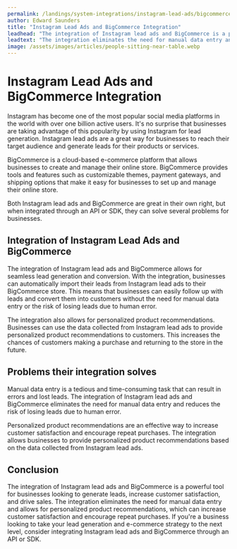 ```yaml
---
permalink: /landings/system-integrations/instagram-lead-ads/bigcommerce
author: Edward Saunders
title: "Instagram Lead Ads and BigCommerce Integration"
leadhead: "The integration of Instagram lead ads and BigCommerce is a powerful tool for businesses looking to generate leads, increase customer satisfaction, and drive sales"
leadtext: "The integration eliminates the need for manual data entry and allows for personalized product recommendations, which can increase customer satisfaction and encourage repeat purchases. If you're a business looking to take your lead generation and e-commerce strategy to the next level, consider integrating Instagram lead ads and BigCommerce through an API or SDK."
image: /assets/images/articles/people-sitting-near-table.webp
---
```

<div class="arttext">
<h1>Instagram Lead Ads and BigCommerce Integration</h1>

<p>Instagram has become one of the most popular social media platforms in the world with over one billion active users. It's no surprise that businesses are taking advantage of this popularity by using Instagram for lead generation. Instagram lead ads are a great way for businesses to reach their target audience and generate leads for their products or services.</p>

<p>BigCommerce is a cloud-based e-commerce platform that allows businesses to create and manage their online store. BigCommerce provides tools and features such as customizable themes, payment gateways, and shipping options that make it easy for businesses to set up and manage their online store.</p>

<p>Both Instagram lead ads and BigCommerce are great in their own right, but when integrated through an API or SDK, they can solve several problems for businesses.</p>

<h2>Integration of Instagram Lead Ads and BigCommerce</h2>

<p>The integration of Instagram lead ads and BigCommerce allows for seamless lead generation and conversion. With the integration, businesses can automatically import their leads from Instagram lead ads to their BigCommerce store. This means that businesses can easily follow up with leads and convert them into customers without the need for manual data entry or the risk of losing leads due to human error.</p>

<p>The integration also allows for personalized product recommendations. Businesses can use the data collected from Instagram lead ads to provide personalized product recommendations to customers. This increases the chances of customers making a purchase and returning to the store in the future.</p>

<h2>Problems their integration solves</h2>

<p>Manual data entry is a tedious and time-consuming task that can result in errors and lost leads. The integration of Instagram lead ads and BigCommerce eliminates the need for manual data entry and reduces the risk of losing leads due to human error.</p>

<p>Personalized product recommendations are an effective way to increase customer satisfaction and encourage repeat purchases. The integration allows businesses to provide personalized product recommendations based on the data collected from Instagram lead ads.</p>

<h2>Conclusion</h2>

<p>The integration of Instagram lead ads and BigCommerce is a powerful tool for businesses looking to generate leads, increase customer satisfaction, and drive sales. The integration eliminates the need for manual data entry and allows for personalized product recommendations, which can increase customer satisfaction and encourage repeat purchases. If you're a business looking to take your lead generation and e-commerce strategy to the next level, consider integrating Instagram lead ads and BigCommerce through an API or SDK.</p>

</div>